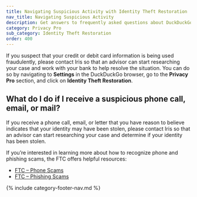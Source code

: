 ```yaml
---
title: Navigating Suspicious Activity with Identity Theft Restoration
nav_title: Navigating Suspicious Activity
description: Get answers to frequently asked questions about DuckDuckGo Identity Theft Restoration, which helps you restore your identity if it is stolen.
category: Privacy Pro
sub_category: Identity Theft Restoration
order: 400
---
```


If you suspect that your credit or debit card information is being used fraudulently, please contact Iris so that an advisor can start researching your case and work with your bank to help resolve the situation. You can do so by navigating to **Settings** in the DuckDuckGo browser, go to the **Privacy Pro** section, and click on **Identity Theft Restoration**.

## What do I do if I receive a suspicious phone call, email, or mail?

If you receive a phone call, email, or letter that you have reason to believe indicates that your identity may have been stolen, please contact Iris so that an advisor can start researching your case and determine if your identity has been stolen.

If you’re interested in learning more about how to recognize phone and phishing scams, the FTC offers helpful resources:

-   [FTC – Phone Scams](https://consumer.ftc.gov/articles/phone-scams)
-   [FTC – Phishing Scams](https://www.ftc.gov/news-events/topics/identity-theft/phishing-scams)

{% include category-footer-nav.md %}

